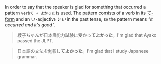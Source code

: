 In order to say that the speaker is glad for something that occurred a pattern `verbて + よかった` is used. The pattern consists of a verb in its [て-form](52) and an い-adjective *いい* in the past tense, so the pattern means *"it occurred and it's good"*.
>綾子ちゃんが日本語能力試験に受かっ**てよかった**。I'm glad that Ayako passed the JLPT.

>日本語の文法を勉強し**てよかった**。I'm glad that I study Japanese grammar.